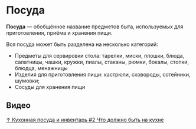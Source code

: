 # Посуда

**Посуда** — обобщённое название предметов быта, используемых для приготовления, приёма и хранения пищи.

Вся посуда может быть разделена на несколько категорий:

- Предметы для сервировки стола: тарелки, миски, плошки, блюда, салатницы, чашки, кружки, пиалы, стаканы, рюмки, бокалы, стопки, блюдца, менажницы
- Изделия для приготовления пищи: кастрюли, сковороды, сотейники, шумовки;
- Сосуды для хранения пищи

## Видео

[↑ Кухонная посуда и инвентарь #2 Что должно быть на кухне](https://www.youtube.com/watch?v=Y39ife7SahQ)
